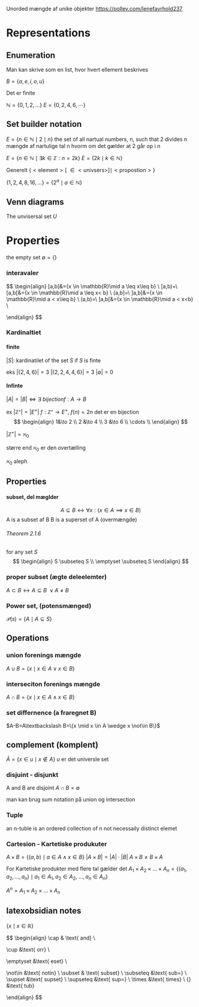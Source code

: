 Unorded mængde af unike objekter 
https://pollev.com/lenefavrhold237
# Representations

## Enumeration
Man kan skrive som en list, hvor hvert ellement beskrives

$B = \{a,e,i,o,u\}$

Det er finite


$\mathbb{N}=\{0,1,2,\dots\}$
$E=\{0,2,4,6,\cdots\}$
## Set builder notation
$E=\{n\in \mathbb{N}\mid 2\mid n\}$
the set of all nartual numbers, n, such that 2 divides n
mængde af nartulige tal n hvorm om det gælder at 2 går op i n

$E=\{n\in \mathbb{N} \mid \exists k\in \mathbb{Z}:n=2k\}$
$E=\{2k\mid k\in \mathbb{N}\}$

Generelt 
$\{<\text{element}>[\ \in < \text{univsers}>]\mid <\text{propostion}>\}$

$\{1,2,4,8,16,\dots\}=\{2^a\mid a\in \mathbb{N}\}$
## Venn diagrams
The unvisersal set $U$

# Properties

the empty set $\emptyset=\{\}$


### interavaler
$$
\begin{align}
[a,b]&=\{x \in \mathbb{R}\mid a \leq x\leq b\} \\
[a,b)=\ [a,b[&=\{x \in \mathbb{R}\mid a \leq x< b\} \\
(a,b]=\ ]a,b]&=\{x \in \mathbb{R}\mid a < x\leq b\} \\
(a,b)=\ ]a,b[&=\{x \in \mathbb{R}\mid a < x<b\} \\
 
\end{align}
$$


### Kardinaltiet 
#### finite
$|S|$: kardinatilet of the set $S$ if $S$ is finte

eks
$|\{2,4,6\}|=3$
$|\{2,2,4,4,6\}|=3$
$|\emptyset|=0$

#### Infinte
$|A|= |B| \Leftrightarrow \exists \ bijection f:A\to B$

ex
$|\mathbb{Z}⁺|=|E^+|$
$f:\mathbb{Z}⁺\to E^+, \ f(n)=2n$ det er en bijection 
$$
\begin{align}
1&\to 2 \\
2 &\to 4 \\
3 &\to 6 \\
\cdots \\  
\end{align}
$$


 $|\mathbb{Z}^+|=\aleph_{0}$ 

større end $\aleph_{0}$ er den overtælling


$\aleph_{0} \text{ aleph}$ 

## Properties
#### subset, del mæglder 
$$
A \subseteq B \leftrightarrow  \forall x:(x \in A \implies x \in B)
$$
A is a subset af B
B is a superset of A (overmængde)


###### Theorem  2.1.6
for any set $S$
$$
\begin{align}
S \subseteq S \\
\emptyset \subseteq S
\end{align}
$$
### proper subset (ægte deleelemter)
$A \subset B \leftrightarrow A \subseteq B \ \vee A\neq B$


### Power set, (potensmænged)
$\mathcal{P}(s)=\{A\mid A\subseteq S\}$
## Operations 
### union forenings mængde
$A \cup B=\{x\mid x \in A \vee x \in B\}$
### interseciton forenings mængde
$A \cap B=\{x\mid x \in A \wedge x \in B\}$

### set differnence (a fraregnet B)
$A-B=A\textbackslash B=\{x \mid x \in A \wedge x \not\in B\}$

## complement (komplent)
$\bar{A}=\{x \in u \mid x \not\in A\}$
$u$ er det universle set

### disjuint - disjunkt
A and B are disjoint $A\cap B=\emptyset$ 

man kan brug sum notation på union og intersection

### Tuple
an n-tuble is an ordered collection of n not necessaily distinct elemet

### Cartesion - Kartetiske produkuter
$A \times B=\{(a,b)\mid a \in A \wedge x \in B\}$
$|A\times B|=|A|\cdot|B|$
$A\times B\neq B\times A$


For Kartetiske produkter med flere tal gælder det
$A_{1} \times A_{2} \times \dots \times A_{n}=\{(a_{1},a_{2},\dots,a_{n})\mid a_{1} \in A_{1}, a_{2} \in A_{2},\ \dots,  a_{n} \in A_{n}\}$

$A^n=A_{1} \times A_{2} \times \dots \times A_{n}$



## latexobsidian notes

$\{ x \mid  x \in \mathbb{R}\}$


$$
\begin{align}
\cap & \text{ and} \\
 
\cup &\text{ orr} \\

\emptyset &\text{ eset} \\

\not\in &\text{ notin}  \\
\subset & \text{ subset} \\ 
\subseteq &\text{ sub=} \\ 
\supset &\text{ supset} \\
\supseteq &\text{ sup=} \\
\times &\text{ times} \\ 
\{\} &\text{ tub}

\end{align}
$$